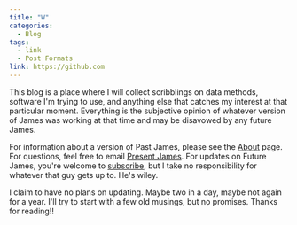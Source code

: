 ```yaml
---
title: "W"
categories:
  - Blog
tags:
  - link
  - Post Formats
link: https://github.com
---
```


This blog is a place where I will collect scribblings on data methods, software I'm trying to use, and anything else that catches my interest at that particular moment. Everything is the subjective opinion of whatever version of James was working at that time and may be disavowed by any future James.

For information about a version of Past James, please see the [About](https://jimbodonahue.github.io/about/) page. For questions, feel free to email [Present James](mailto:jimbodonahue@gmail.com). For updates on Future James, you're welcome to [subscribe](https://jimbodonahue.github.io/feed.xml), but I take no responsibility for whatever that guy gets up to. He's wiley.

I claim to have no plans on updating. Maybe two in a day, maybe not again for a year. I'll try to start with a few old musings, but no promises. Thanks for reading!!
